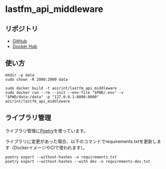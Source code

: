 # lastfm_api_middleware

## リポジトリ

- [GitHub](https://github.com/aoirint/lastfm_api_middleware)
- [Docker Hub](https://hub.docker.com/r/aoirint/lastfm_api_middleware)


## 使い方

```shell
mkdir -p data
sudo chown -R 2000:2000 data

sudo docker build -t aoirint/lastfm_api_middleware .
sudo docker run --rm --init --env-file "$PWD/.env" -v "$PWD/data:/data" -p "127.0.0.1:8000:8000" aoirint/lastfm_api_middleware
```

## ライブラリ管理

ライブラリ管理に[Poetry](https://python-poetry.org/docs/#installation)を使っています。

ライブラリに変更があった場合、以下のコマンドでrequirements.txtを更新します（DockerイメージやCIで使われます）。

```shell
poetry export --without-hashes -o requirements.txt
poetry export --without-hashes --with dev -o requirements-dev.txt
```
